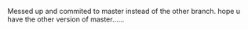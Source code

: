 Messed up and commited to master instead of the other branch.
hope u have the other version of master......
